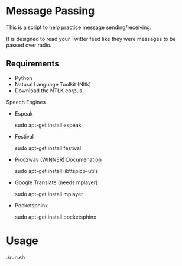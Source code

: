 Message Passing
===============
This is a script to help practice message sending/receiving.

It is designed to read your Twitter feed like they were messages to be passed over radio.

Requirements
------------

* Python
* Natural Language Toolkit (Nltk)
* Download the NTLK corpus

Speech Engines
* Espeak

	sudo apt-get install espeak

* Festival

	sudo apt-get install festival

* Pico2wav (WINNER) [Documenation](https://github.com/DougGore/picopi/tree/master/pico_resources/docs)

	sudo apt-get install libttspico-utils

* Google Translate (needs mplayer)

	sudo apt-get install mplayer

	
* Pocketsphinx

	sudo apt-get install pocketsphinx

Usage
=====

./run.sh


